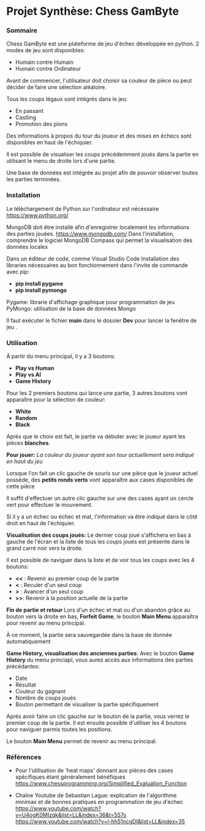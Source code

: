 # Projet Synthèse: Chess GamByte

### Sommaire
Chess GamByte est une plateforme de jeu d'échec développée en python. 
2 modes de jeu sont disponibles:
- Humain contre Humain
- Humain contre Ordinateur

Avant de commencer, l'utilisateur doit choisir sa couleur de pièce ou peut décider de faire une sélection aléatoire. 

Tous les coups légaux sont intégrés dans le jeu:
- En passant
- Castling
- Promotion des pions

Des informations à propos du tour du joueur et des mises en échecs sont disponibles en haut de l'échiquier.

Il est possible de visualiser les coups précédemment joués dans la partie en utilisant le menu de droite lors d'une partie.

Une base de données est intégrée au projet afin de pouvoir observer toutes les parties terminées.

### Installation
Le téléchargement de Python sur l'ordinateur est nécessaire 
https://www.python.org/

MongoDB doit être installé afin d'enregistrer localement les informations des parties jouées.
https://www.mongodb.com/
Dans l'installation, comprendre le logiciel MongoDB Compass qui permet la visualisation des données locales

Dans un éditeur de code, comme Visual Studio Code
Installation des libraries nécessaires au bon fonctionnement dans l'invite de commande avec pip:
- **pip install pygame**
- **pip install pymongo**

Pygame: librarie d'affichage graphique pour programmation de jeu
PyMongo: utilisation de la base de données Mongo

Il faut exécuter le fichier **main** dans le dossier **Dev** pour lancer la fenêtre de jeu .

### Utilisation

À partir du menu principal, il y a 3 boutons:
- **Play vs Human**
- **Play vs AI**
- **Game History**

Pour les 2 premiers boutons qui lance une partie, 3 autres boutons vont apparaître pour la sélection de couleur:
- **White**
- **Random**
- **Black**

Après que le choix est fait, le partie va débuter avec le joueur ayant les pièces **blanches**.

**Pour jouer:**
*La couleur du joueur ayant son tour actuellement sera indiqué en haut du jeu*

Lorsque l'on fait un clic gauche de souris sur une pièce que le joueur actuel possède,
des **petits ronds verts** vont apparaître aux cases disponibles de cette pièce

Il suffit d'effectuer un autre clic gauche sur une des cases ayant un cercle vert pour effectuer le mouvement.

Si il y a un échec ou échec et mat, l'information va être indiqué dans le côté droit en haut de l'échiquier.

**Visualisation des coups joués:**
Le dernier coup joué s'affichera en bas à gauche de l'écran et la liste de tous les coups joués est présente
dans le grand carré noir vers la droite.

Il est possible de naviguer dans la liste et de voir tous les coups avec les 4 boutons:
- **<<** : Revenir au premier coup de la partie
- **<** : Reculer d'un seul coup
- **>** : Avancer d'un seul coup
- **>>**: Revenir à la position actuelle de la partie

**Fin de partie et retour**
Lors d'un échec et mat ou d'un abandon grâce au bouton vers la droite en bas, **Forfeit Game**, 
le bouton **Main Menu** apparaîtra pour revenir au menu principal.

À ce moment, la partie sera sauvegardée dans la base de donnée automatiquement

**Game History, visualisation des anciennes parties**:
Avec le bouton **Game History** du menu princiapl, vous aurez accès aux informations des parties précédantes:
- Date
- Résultat
- Couleur du gagnant
- Nombre de coups joués
- Bouton permettant de visualiser la partie spécifiquement

Après avoir faire un clic gauche sur le bouton de la partie, vous verrez le premier coup de la partie.
Il est ensuite possible d'utiliser les 4 boutons pour naviguer parmis toutes les positions.

Le bouton **Main Menu** permet de revenir au menu principal.

### Références
- Pour l'utilisation de 'heat maps' donnant aux pièces des cases spécifiques étant généralement bénéfiques
https://www.chessprogramming.org/Simplified_Evaluation_Function

- Chaîne Youtube de Sebastian Lague: explication de l'algorithme minimax et de bonnes pratiques en programmation de jeu d'échec
https://www.youtube.com/watch?v=U4ogK0MIzqk&list=LL&index=36&t=557s
https://www.youtube.com/watch?v=l-hh51ncgDI&list=LL&index=35

